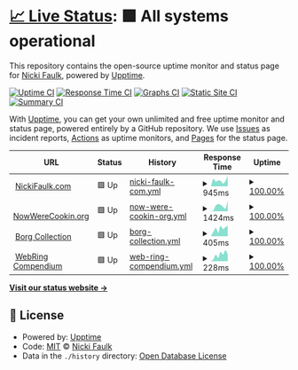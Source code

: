 # [📈 Live Status](https://harleykin.github.io/dotnetuptime): <!--live status--> **🟩 All systems operational**

This repository contains the open-source uptime monitor and status page for [Nicki Faulk](http://www.nickifaulk.com/), powered by [Upptime](https://github.com/upptime/upptime).

[![Uptime CI](https://github.com/harleykin/dotnetuptime/workflows/Uptime%20CI/badge.svg)](https://github.com/harleykin/dotnetuptime/actions?query=workflow%3A%22Uptime+CI%22)
[![Response Time CI](https://github.com/harleykin/dotnetuptime/workflows/Response%20Time%20CI/badge.svg)](https://github.com/harleykin/dotnetuptime/actions?query=workflow%3A%22Response+Time+CI%22)
[![Graphs CI](https://github.com/harleykin/dotnetuptime/workflows/Graphs%20CI/badge.svg)](https://github.com/harleykin/dotnetuptime/actions?query=workflow%3A%22Graphs+CI%22)
[![Static Site CI](https://github.com/harleykin/dotnetuptime/workflows/Static%20Site%20CI/badge.svg)](https://github.com/harleykin/dotnetuptime/actions?query=workflow%3A%22Static+Site+CI%22)
[![Summary CI](https://github.com/harleykin/dotnetuptime/workflows/Summary%20CI/badge.svg)](https://github.com/harleykin/dotnetuptime/actions?query=workflow%3A%22Summary+CI%22)

With [Upptime](https://upptime.js.org), you can get your own unlimited and free uptime monitor and status page, powered entirely by a GitHub repository. We use [Issues](https://github.com/harleykin/dotnetuptime/issues) as incident reports, [Actions](https://github.com/harleykin/dotnetuptime/actions) as uptime monitors, and [Pages](https://harleykin.github.io/dotnetuptime) for the status page.

<!--start: status pages-->
<!-- This summary is generated by Upptime (https://github.com/upptime/upptime) -->
<!-- Do not edit this manually, your changes will be overwritten -->
<!-- prettier-ignore -->
| URL | Status | History | Response Time | Uptime |
| --- | ------ | ------- | ------------- | ------ |
| <img alt="" src="https://www.nickifaulk.com/favicon.ico" height="13"> [NickiFaulk.com](https://www.nickifaulk.com) | 🟩 Up | [nicki-faulk-com.yml](https://github.com/harleykin/dotnetuptime/commits/HEAD/history/nicki-faulk-com.yml) | <details><summary><img alt="Response time graph" src="./graphs/nicki-faulk-com/response-time-week.png" height="20"> 945ms</summary><br><a href="https://harleykin.github.io/dotnetuptime/history/nicki-faulk-com"><img alt="Response time 964" src="https://img.shields.io/endpoint?url=https%3A%2F%2Fraw.githubusercontent.com%2Fharleykin%2Fdotnetuptime%2FHEAD%2Fapi%2Fnicki-faulk-com%2Fresponse-time.json"></a><br><a href="https://harleykin.github.io/dotnetuptime/history/nicki-faulk-com"><img alt="24-hour response time 1675" src="https://img.shields.io/endpoint?url=https%3A%2F%2Fraw.githubusercontent.com%2Fharleykin%2Fdotnetuptime%2FHEAD%2Fapi%2Fnicki-faulk-com%2Fresponse-time-day.json"></a><br><a href="https://harleykin.github.io/dotnetuptime/history/nicki-faulk-com"><img alt="7-day response time 945" src="https://img.shields.io/endpoint?url=https%3A%2F%2Fraw.githubusercontent.com%2Fharleykin%2Fdotnetuptime%2FHEAD%2Fapi%2Fnicki-faulk-com%2Fresponse-time-week.json"></a><br><a href="https://harleykin.github.io/dotnetuptime/history/nicki-faulk-com"><img alt="30-day response time 1034" src="https://img.shields.io/endpoint?url=https%3A%2F%2Fraw.githubusercontent.com%2Fharleykin%2Fdotnetuptime%2FHEAD%2Fapi%2Fnicki-faulk-com%2Fresponse-time-month.json"></a><br><a href="https://harleykin.github.io/dotnetuptime/history/nicki-faulk-com"><img alt="1-year response time 915" src="https://img.shields.io/endpoint?url=https%3A%2F%2Fraw.githubusercontent.com%2Fharleykin%2Fdotnetuptime%2FHEAD%2Fapi%2Fnicki-faulk-com%2Fresponse-time-year.json"></a></details> | <details><summary><a href="https://harleykin.github.io/dotnetuptime/history/nicki-faulk-com">100.00%</a></summary><a href="https://harleykin.github.io/dotnetuptime/history/nicki-faulk-com"><img alt="All-time uptime 99.59%" src="https://img.shields.io/endpoint?url=https%3A%2F%2Fraw.githubusercontent.com%2Fharleykin%2Fdotnetuptime%2FHEAD%2Fapi%2Fnicki-faulk-com%2Fuptime.json"></a><br><a href="https://harleykin.github.io/dotnetuptime/history/nicki-faulk-com"><img alt="24-hour uptime 100.00%" src="https://img.shields.io/endpoint?url=https%3A%2F%2Fraw.githubusercontent.com%2Fharleykin%2Fdotnetuptime%2FHEAD%2Fapi%2Fnicki-faulk-com%2Fuptime-day.json"></a><br><a href="https://harleykin.github.io/dotnetuptime/history/nicki-faulk-com"><img alt="7-day uptime 100.00%" src="https://img.shields.io/endpoint?url=https%3A%2F%2Fraw.githubusercontent.com%2Fharleykin%2Fdotnetuptime%2FHEAD%2Fapi%2Fnicki-faulk-com%2Fuptime-week.json"></a><br><a href="https://harleykin.github.io/dotnetuptime/history/nicki-faulk-com"><img alt="30-day uptime 100.00%" src="https://img.shields.io/endpoint?url=https%3A%2F%2Fraw.githubusercontent.com%2Fharleykin%2Fdotnetuptime%2FHEAD%2Fapi%2Fnicki-faulk-com%2Fuptime-month.json"></a><br><a href="https://harleykin.github.io/dotnetuptime/history/nicki-faulk-com"><img alt="1-year uptime 99.56%" src="https://img.shields.io/endpoint?url=https%3A%2F%2Fraw.githubusercontent.com%2Fharleykin%2Fdotnetuptime%2FHEAD%2Fapi%2Fnicki-faulk-com%2Fuptime-year.json"></a></details>
| <img alt="" src="https://www.nowwerecookin.org/favicon.png" height="13"> [NowWereCookin.org](https://www.nowwerecookin.org) | 🟩 Up | [now-were-cookin-org.yml](https://github.com/harleykin/dotnetuptime/commits/HEAD/history/now-were-cookin-org.yml) | <details><summary><img alt="Response time graph" src="./graphs/now-were-cookin-org/response-time-week.png" height="20"> 1424ms</summary><br><a href="https://harleykin.github.io/dotnetuptime/history/now-were-cookin-org"><img alt="Response time 1234" src="https://img.shields.io/endpoint?url=https%3A%2F%2Fraw.githubusercontent.com%2Fharleykin%2Fdotnetuptime%2FHEAD%2Fapi%2Fnow-were-cookin-org%2Fresponse-time.json"></a><br><a href="https://harleykin.github.io/dotnetuptime/history/now-were-cookin-org"><img alt="24-hour response time 2812" src="https://img.shields.io/endpoint?url=https%3A%2F%2Fraw.githubusercontent.com%2Fharleykin%2Fdotnetuptime%2FHEAD%2Fapi%2Fnow-were-cookin-org%2Fresponse-time-day.json"></a><br><a href="https://harleykin.github.io/dotnetuptime/history/now-were-cookin-org"><img alt="7-day response time 1424" src="https://img.shields.io/endpoint?url=https%3A%2F%2Fraw.githubusercontent.com%2Fharleykin%2Fdotnetuptime%2FHEAD%2Fapi%2Fnow-were-cookin-org%2Fresponse-time-week.json"></a><br><a href="https://harleykin.github.io/dotnetuptime/history/now-were-cookin-org"><img alt="30-day response time 1291" src="https://img.shields.io/endpoint?url=https%3A%2F%2Fraw.githubusercontent.com%2Fharleykin%2Fdotnetuptime%2FHEAD%2Fapi%2Fnow-were-cookin-org%2Fresponse-time-month.json"></a><br><a href="https://harleykin.github.io/dotnetuptime/history/now-were-cookin-org"><img alt="1-year response time 1241" src="https://img.shields.io/endpoint?url=https%3A%2F%2Fraw.githubusercontent.com%2Fharleykin%2Fdotnetuptime%2FHEAD%2Fapi%2Fnow-were-cookin-org%2Fresponse-time-year.json"></a></details> | <details><summary><a href="https://harleykin.github.io/dotnetuptime/history/now-were-cookin-org">100.00%</a></summary><a href="https://harleykin.github.io/dotnetuptime/history/now-were-cookin-org"><img alt="All-time uptime 99.59%" src="https://img.shields.io/endpoint?url=https%3A%2F%2Fraw.githubusercontent.com%2Fharleykin%2Fdotnetuptime%2FHEAD%2Fapi%2Fnow-were-cookin-org%2Fuptime.json"></a><br><a href="https://harleykin.github.io/dotnetuptime/history/now-were-cookin-org"><img alt="24-hour uptime 100.00%" src="https://img.shields.io/endpoint?url=https%3A%2F%2Fraw.githubusercontent.com%2Fharleykin%2Fdotnetuptime%2FHEAD%2Fapi%2Fnow-were-cookin-org%2Fuptime-day.json"></a><br><a href="https://harleykin.github.io/dotnetuptime/history/now-were-cookin-org"><img alt="7-day uptime 100.00%" src="https://img.shields.io/endpoint?url=https%3A%2F%2Fraw.githubusercontent.com%2Fharleykin%2Fdotnetuptime%2FHEAD%2Fapi%2Fnow-were-cookin-org%2Fuptime-week.json"></a><br><a href="https://harleykin.github.io/dotnetuptime/history/now-were-cookin-org"><img alt="30-day uptime 100.00%" src="https://img.shields.io/endpoint?url=https%3A%2F%2Fraw.githubusercontent.com%2Fharleykin%2Fdotnetuptime%2FHEAD%2Fapi%2Fnow-were-cookin-org%2Fuptime-month.json"></a><br><a href="https://harleykin.github.io/dotnetuptime/history/now-were-cookin-org"><img alt="1-year uptime 99.57%" src="https://img.shields.io/endpoint?url=https%3A%2F%2Fraw.githubusercontent.com%2Fharleykin%2Fdotnetuptime%2FHEAD%2Fapi%2Fnow-were-cookin-org%2Fuptime-year.json"></a></details>
| <img alt="" src="https://fanlistings.nickifaulk.com/favicon.ico" height="13"> [Borg Collection](https://fanlistings.nickifaulk.com) | 🟩 Up | [borg-collection.yml](https://github.com/harleykin/dotnetuptime/commits/HEAD/history/borg-collection.yml) | <details><summary><img alt="Response time graph" src="./graphs/borg-collection/response-time-week.png" height="20"> 405ms</summary><br><a href="https://harleykin.github.io/dotnetuptime/history/borg-collection"><img alt="Response time 457" src="https://img.shields.io/endpoint?url=https%3A%2F%2Fraw.githubusercontent.com%2Fharleykin%2Fdotnetuptime%2FHEAD%2Fapi%2Fborg-collection%2Fresponse-time.json"></a><br><a href="https://harleykin.github.io/dotnetuptime/history/borg-collection"><img alt="24-hour response time 568" src="https://img.shields.io/endpoint?url=https%3A%2F%2Fraw.githubusercontent.com%2Fharleykin%2Fdotnetuptime%2FHEAD%2Fapi%2Fborg-collection%2Fresponse-time-day.json"></a><br><a href="https://harleykin.github.io/dotnetuptime/history/borg-collection"><img alt="7-day response time 405" src="https://img.shields.io/endpoint?url=https%3A%2F%2Fraw.githubusercontent.com%2Fharleykin%2Fdotnetuptime%2FHEAD%2Fapi%2Fborg-collection%2Fresponse-time-week.json"></a><br><a href="https://harleykin.github.io/dotnetuptime/history/borg-collection"><img alt="30-day response time 392" src="https://img.shields.io/endpoint?url=https%3A%2F%2Fraw.githubusercontent.com%2Fharleykin%2Fdotnetuptime%2FHEAD%2Fapi%2Fborg-collection%2Fresponse-time-month.json"></a><br><a href="https://harleykin.github.io/dotnetuptime/history/borg-collection"><img alt="1-year response time 412" src="https://img.shields.io/endpoint?url=https%3A%2F%2Fraw.githubusercontent.com%2Fharleykin%2Fdotnetuptime%2FHEAD%2Fapi%2Fborg-collection%2Fresponse-time-year.json"></a></details> | <details><summary><a href="https://harleykin.github.io/dotnetuptime/history/borg-collection">100.00%</a></summary><a href="https://harleykin.github.io/dotnetuptime/history/borg-collection"><img alt="All-time uptime 98.81%" src="https://img.shields.io/endpoint?url=https%3A%2F%2Fraw.githubusercontent.com%2Fharleykin%2Fdotnetuptime%2FHEAD%2Fapi%2Fborg-collection%2Fuptime.json"></a><br><a href="https://harleykin.github.io/dotnetuptime/history/borg-collection"><img alt="24-hour uptime 100.00%" src="https://img.shields.io/endpoint?url=https%3A%2F%2Fraw.githubusercontent.com%2Fharleykin%2Fdotnetuptime%2FHEAD%2Fapi%2Fborg-collection%2Fuptime-day.json"></a><br><a href="https://harleykin.github.io/dotnetuptime/history/borg-collection"><img alt="7-day uptime 100.00%" src="https://img.shields.io/endpoint?url=https%3A%2F%2Fraw.githubusercontent.com%2Fharleykin%2Fdotnetuptime%2FHEAD%2Fapi%2Fborg-collection%2Fuptime-week.json"></a><br><a href="https://harleykin.github.io/dotnetuptime/history/borg-collection"><img alt="30-day uptime 100.00%" src="https://img.shields.io/endpoint?url=https%3A%2F%2Fraw.githubusercontent.com%2Fharleykin%2Fdotnetuptime%2FHEAD%2Fapi%2Fborg-collection%2Fuptime-month.json"></a><br><a href="https://harleykin.github.io/dotnetuptime/history/borg-collection"><img alt="1-year uptime 98.71%" src="https://img.shields.io/endpoint?url=https%3A%2F%2Fraw.githubusercontent.com%2Fharleykin%2Fdotnetuptime%2FHEAD%2Fapi%2Fborg-collection%2Fuptime-year.json"></a></details>
| <img alt="" src="https://webrings.nickifaulk.com/favicon.ico" height="13"> [WebRing Compendium](https://webrings.nickifaulk.com) | 🟩 Up | [web-ring-compendium.yml](https://github.com/harleykin/dotnetuptime/commits/HEAD/history/web-ring-compendium.yml) | <details><summary><img alt="Response time graph" src="./graphs/web-ring-compendium/response-time-week.png" height="20"> 228ms</summary><br><a href="https://harleykin.github.io/dotnetuptime/history/web-ring-compendium"><img alt="Response time 241" src="https://img.shields.io/endpoint?url=https%3A%2F%2Fraw.githubusercontent.com%2Fharleykin%2Fdotnetuptime%2FHEAD%2Fapi%2Fweb-ring-compendium%2Fresponse-time.json"></a><br><a href="https://harleykin.github.io/dotnetuptime/history/web-ring-compendium"><img alt="24-hour response time 242" src="https://img.shields.io/endpoint?url=https%3A%2F%2Fraw.githubusercontent.com%2Fharleykin%2Fdotnetuptime%2FHEAD%2Fapi%2Fweb-ring-compendium%2Fresponse-time-day.json"></a><br><a href="https://harleykin.github.io/dotnetuptime/history/web-ring-compendium"><img alt="7-day response time 228" src="https://img.shields.io/endpoint?url=https%3A%2F%2Fraw.githubusercontent.com%2Fharleykin%2Fdotnetuptime%2FHEAD%2Fapi%2Fweb-ring-compendium%2Fresponse-time-week.json"></a><br><a href="https://harleykin.github.io/dotnetuptime/history/web-ring-compendium"><img alt="30-day response time 210" src="https://img.shields.io/endpoint?url=https%3A%2F%2Fraw.githubusercontent.com%2Fharleykin%2Fdotnetuptime%2FHEAD%2Fapi%2Fweb-ring-compendium%2Fresponse-time-month.json"></a><br><a href="https://harleykin.github.io/dotnetuptime/history/web-ring-compendium"><img alt="1-year response time 229" src="https://img.shields.io/endpoint?url=https%3A%2F%2Fraw.githubusercontent.com%2Fharleykin%2Fdotnetuptime%2FHEAD%2Fapi%2Fweb-ring-compendium%2Fresponse-time-year.json"></a></details> | <details><summary><a href="https://harleykin.github.io/dotnetuptime/history/web-ring-compendium">100.00%</a></summary><a href="https://harleykin.github.io/dotnetuptime/history/web-ring-compendium"><img alt="All-time uptime 99.60%" src="https://img.shields.io/endpoint?url=https%3A%2F%2Fraw.githubusercontent.com%2Fharleykin%2Fdotnetuptime%2FHEAD%2Fapi%2Fweb-ring-compendium%2Fuptime.json"></a><br><a href="https://harleykin.github.io/dotnetuptime/history/web-ring-compendium"><img alt="24-hour uptime 100.00%" src="https://img.shields.io/endpoint?url=https%3A%2F%2Fraw.githubusercontent.com%2Fharleykin%2Fdotnetuptime%2FHEAD%2Fapi%2Fweb-ring-compendium%2Fuptime-day.json"></a><br><a href="https://harleykin.github.io/dotnetuptime/history/web-ring-compendium"><img alt="7-day uptime 100.00%" src="https://img.shields.io/endpoint?url=https%3A%2F%2Fraw.githubusercontent.com%2Fharleykin%2Fdotnetuptime%2FHEAD%2Fapi%2Fweb-ring-compendium%2Fuptime-week.json"></a><br><a href="https://harleykin.github.io/dotnetuptime/history/web-ring-compendium"><img alt="30-day uptime 100.00%" src="https://img.shields.io/endpoint?url=https%3A%2F%2Fraw.githubusercontent.com%2Fharleykin%2Fdotnetuptime%2FHEAD%2Fapi%2Fweb-ring-compendium%2Fuptime-month.json"></a><br><a href="https://harleykin.github.io/dotnetuptime/history/web-ring-compendium"><img alt="1-year uptime 99.57%" src="https://img.shields.io/endpoint?url=https%3A%2F%2Fraw.githubusercontent.com%2Fharleykin%2Fdotnetuptime%2FHEAD%2Fapi%2Fweb-ring-compendium%2Fuptime-year.json"></a></details>

<!--end: status pages-->

[**Visit our status website →**](https://harleykin.github.io/dotnetuptime)

## 📄 License

- Powered by: [Upptime](https://github.com/upptime/upptime)
- Code: [MIT](./LICENSE) © [Nicki Faulk](http://www.nickifaulk.com/)
- Data in the `./history` directory: [Open Database License](https://opendatacommons.org/licenses/odbl/1-0/)
